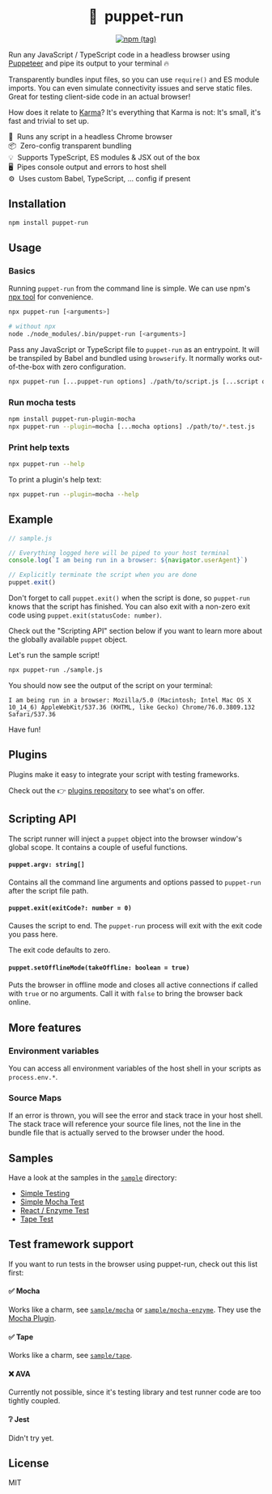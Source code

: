 <h1 align="center">🤖&nbsp;&nbsp;puppet-run</h1>

<p align="center">
  <a href="https://www.npmjs.com/package/puppet-run" target="_blank"><img alt="npm (tag)" src="https://img.shields.io/npm/v/puppet-run.svg?style=flat-square"></a>
</p>

Run any JavaScript / TypeScript code in a headless browser using [Puppeteer](https://github.com/GoogleChrome/puppeteer) and pipe its output to your terminal 🔥

Transparently bundles input files, so you can use `require()` and ES module imports. You can even simulate connectivity issues and serve static files. Great for testing client-side code in an actual browser!

How does it relate to [Karma](https://karma-runner.github.io)? It's everything that Karma is not: It's small, it's fast and trivial to set up.

🚀&nbsp;&nbsp;Runs any script in a headless Chrome browser<br />
📦&nbsp;&nbsp;Zero-config transparent bundling<br />
💡&nbsp;&nbsp;Supports TypeScript, ES modules &amp; JSX out of the box<br />
🖥&nbsp;&nbsp;Pipes console output and errors to host shell<br />
⚙️&nbsp;&nbsp;Uses custom Babel, TypeScript, ... config if present<br />


## Installation

```sh
npm install puppet-run
```

## Usage

### Basics

Running `puppet-run` from the command line is simple. We can use npm's [npx tool](https://blog.npmjs.org/post/162869356040/introducing-npx-an-npm-package-runner) for convenience.

```sh
npx puppet-run [<arguments>]

# without npx
node ./node_modules/.bin/puppet-run [<arguments>]
```

Pass any JavaScript or TypeScript file to `puppet-run` as an entrypoint. It will be transpiled by Babel and bundled using `browserify`. It normally works out-of-the-box with zero configuration.

```sh
npx puppet-run [...puppet-run options] ./path/to/script.js [...script options]
```

### Run mocha tests

```sh
npm install puppet-run-plugin-mocha
npx puppet-run --plugin=mocha [...mocha options] ./path/to/*.test.js
```

### Print help texts

```sh
npx puppet-run --help
```

To print a plugin's help text:

```sh
npx puppet-run --plugin=mocha --help
```


## Example

```js
// sample.js

// Everything logged here will be piped to your host terminal
console.log(`I am being run in a browser: ${navigator.userAgent}`)

// Explicitly terminate the script when you are done
puppet.exit()
```

Don't forget to call `puppet.exit()` when the script is done, so `puppet-run` knows that the script has finished. You can also exit with a non-zero exit code using `puppet.exit(statusCode: number)`.

Check out the  "Scripting API" section below if you want to learn more about the globally available `puppet` object.

Let's run the sample script!

```sh
npx puppet-run ./sample.js
```

You should now see the output of the script on your terminal:

```
I am being run in a browser: Mozilla/5.0 (Macintosh; Intel Mac OS X 10_14_6) AppleWebKit/537.36 (KHTML, like Gecko) Chrome/76.0.3809.132 Safari/537.36
```

Have fun!


## Plugins

Plugins make it easy to integrate your script with testing frameworks.

Check out the 👉 [plugins repository](https://github.com/andywer/puppet-run-plugins) to see what's on offer.


## Scripting API

The script runner will inject a `puppet` object into the browser window's global scope. It contains a couple of useful functions.

#### `puppet.argv: string[]`

Contains all the command line arguments and options passed to `puppet-run` after the script file path.

#### `puppet.exit(exitCode?: number = 0)`

Causes the script to end. The `puppet-run` process will exit with the exit code you pass here.

The exit code defaults to zero.

#### `puppet.setOfflineMode(takeOffline: boolean = true)`

Puts the browser in offline mode and closes all active connections if called with `true` or no arguments. Call it with `false` to bring the browser back online.


## More features

### Environment variables

You can access all environment variables of the host shell in your scripts as `process.env.*`.

### Source Maps

If an error is thrown, you will see the error and stack trace in your host shell. The stack trace will reference your source file lines, not the line in the bundle file that is actually served to the browser under the hood.


## Samples

Have a look at the samples in the [`sample`](./sample) directory:

- [Simple Testing](./sample/basic)
- [Simple Mocha Test](./sample/mocha)
- [React / Enzyme Test](./sample/mocha-enzyme)
- [Tape Test](./sample/tape)


## Test framework support

If you want to run tests in the browser using puppet-run, check out this list first:

#### ✅ Mocha

Works like a charm, see [`sample/mocha`](./sample/mocha) or [`sample/mocha-enzyme`](./sample/mocha-enzyme). They use the [Mocha Plugin](https://github.com/andywer/puppet-run-plugins/tree/master/packages/puppet-run-plugin-mocha).

#### ✅ Tape

Works like a charm, see [`sample/tape`](./sample/tape).

#### ❌ AVA

Currently not possible, since it's testing library and test runner code are too tightly coupled.

#### ❔ Jest

Didn't try yet.


## License

MIT
